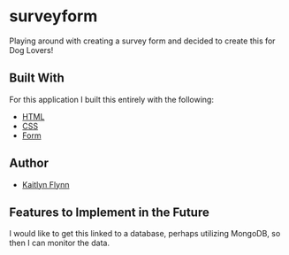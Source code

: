 # surveyform
Playing around with creating a survey form and decided to create this for Dog Lovers!

## Built With
For this application I built this entirely with the following:
* [HTML](https://www.w3schools.com/html/)
* [CSS](https://www.w3schools.com/css/)
* [Form](https://www.w3schools.com/html/html_forms.asp)

## Author
* [Kaitlyn Flynn](https://kaitlynflynn.com/)

## Features to Implement in the Future
I would like to get this linked to a database, perhaps utilizing MongoDB, so then I can monitor the data. 
